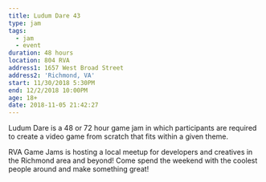 ```yaml
---
title: Ludum Dare 43
type: jam
tags:
  - jam
  - event
duration: 48 hours
location: 804 RVA
address1: 1657 West Broad Street
address2: 'Richmond, VA'
start: 11/30/2018 5:30PM
end: 12/2/2018 10:00PM
age: 18+
date: 2018-11-05 21:42:27
---
```

Ludum Dare is a 48 or 72 hour game jam in which participants are required to create a video game from scratch that fits within a given theme. 

RVA Game Jams is hosting a local meetup for developers and creatives in the Richmond area and beyond! Come spend the weekend with the coolest people around and make something great!
<!-- more -->